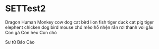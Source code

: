 # SETTest2
Dragon
Human
Monkey
cow
dog
cat
bird
lion
fish
tiger
duck
cat
pig
tiger
elephent
chicken
dog
bird
mouse
chó
mèo 
hổ
nhện
rắn
rơi
thanh
voi
gấu
Con gà
Con heo
Con chó

Sư tử
Báo
Cáo